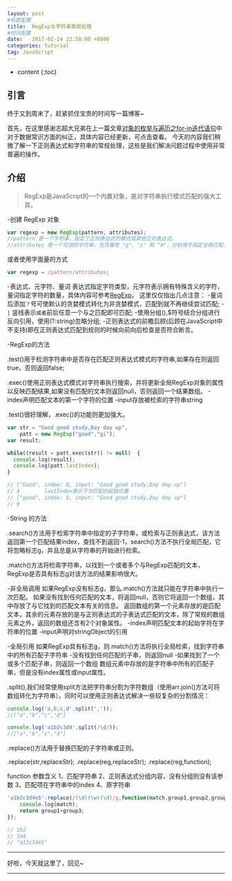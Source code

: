```yaml
---
layout: post
#标题配置
title:  RegExp与字符串常规处理
#时间配置
date:   2017-02-24 22:58:00 +0800
categories: tutorial
tag: JavaScript
---
```


* content
{:toc}

引言
------------------------
终于又到周末了，赶紧抓住宝贵的时间写一篇博客~

首先，在这里感谢志超大兄弟在上一篇文章[对象的枚举与遍历之for-in迭代语句](https://circle790.github.io/2017/02/06/For-in-iteration-statements-for-the-enumeration-and-traversal-of-objects/)中对于数据常识方面的纠正，具体内容已经更新，可点击查看。
今天的内容我们稍微了解一下正则表达式和字符串的常规处理，这些是我们解决问题过程中使用非常普遍的操作。


介绍
------------------------
>RegExp是JavaScript的一个内置对象，是对字符串执行模式匹配的强大工具。

-创建 RegExp 对象

```javascript
var regexp = new RegExp(pattern, attributes);
//pattern 是一个字符串，指定了正则表达式的模式或其他正则表达式。
//attributes 是一个可选的字符串，包含属性 "g"、"i" 和 "m"，分别用于指定全局匹配、区分大小写的匹配和多行匹配。ECMAScript 标准化之前，不支持 m 属性。如果 pattern 是正则表达式，而不是字符串，则必须省略该参数。
```

或者使用字面量的方式

```javascript
var regexp = /pattern/attributes;
```

-表达式、元字符、量词
表达式指定字符类型，元字符表示拥有特殊含义的字符，量词指定字符的数量，具体内容可参考[RegExp](http://www.w3school.com.cn/jsref/jsref_obj_regexp.asp)。
这里仅仅指出几点注意：
    -量词后添加`？`号可使默认的贪婪模式转化为非贪婪模式，匹配到就不再继续尝试匹配;
    -`|` 竖线表示`或者`前后任意一个与之匹配即可匹配;
    -使用分组(),$符号结合分组进行反向引用，使用(?:string)忽略分组;
    -正则表达式的前瞻后顾(后顾在JavaScript中不支持)即在正则表达式匹配到规则的时候向前向后检查是否符合断言。

-RegExp的方法

.test()用于检测字符串中是否存在匹配正则表达式模式的字符串,如果存在则返回true，否则返回false;

.exec()使用正则表达式模式对字符串执行搜索，并将更新全局RegExp对象的属性以反映匹配结果,如果没有匹配的文本则返回null，否则返回一个结果数组。
-index声明匹配文本的第一个字符的位置
-input存放被检索的字符串string

.test()很好理解，.exec()的功能则更加强大。

```javascript
var str = "Good good study,Day day up",
    patt = new RegExp("good","gi");
var result;

while((result = patt.exec(str)) != null)  {
  console.log(result);
  console.log(patt.lastIndex);
}

// ["Good", index: 0, input: "Good good study,Day day up"]
// 4        lastIndex表示下次匹配的起始位置
// ["good", index: 5, input: "Good good study,Day day up"]
// 9
```

-String 的方法

.search()方法用于检索字符串中指定的子字符串，或检索与正则表达式，该方法返回第一个匹配结果index，查找不到返回-1，search()方法不执行全局匹配，它将忽略标志g，并且总是从字符串的开始进行检索。

.match()方法将检索字符串，以找到一个或者多个与RegExp匹配的文本，RegExp是否具有标志g对该方法的结果影响很大。

-非全局调用
如果RegExp没有标志g，那么.match()方法就只能在字符串中执行一次匹配。
如果没有找到任何匹配的文本，将返回null，否则它将返回一个数组，其中存放了与它找到的匹配文本有关的信息。
返回数组的第一个元素存放的是匹配文本，其余的元素存放的是与正则表达式的子表达式匹配的文本，除了常规的数组元素之外，返回的数组还含有2个对象属性。
-index声明匹配文本的起始字符在字符串的位置
-input声明对stringObject的引用

-全局引用
如果RegExp具有标志g，则.match()方法将执行全局检索，找到字符串中的所有匹配子字符串
-没有找到任何匹配的子串，则返回null
-如果找到了一个或多个匹配子串，则返回一个数组
数组元素中存放的是字符串中所有的匹配子串，但是没有index属性或input属性。

.split(),我们经常使用split方法把字符串分割为字符数组（使用arr.join()方法可将数组转化为字符串）。同时可以使用正则表达式解决一些较复杂的分割情况：

```javascript
console.log('a,b,c,d'.split(',')); 
//["a","b","c","d"]

console.log('a1b2c3d4'.split(/\d/)); 
//["a","b","c","d"]

```

.replace()方法用于替换匹配的子字符串或正则。

.replace(str,replaceStr);
.replace(reg,replaceStr);
.replace(reg,function);

function 参数含义
1、匹配字符串
2、正则表达式分组内容，没有分组则没有该参数
3、匹配项在字符串中的index
4、原字符串

```javascript
'a1b2c3d4e5'.replace(/(\d)(\w)(\d)/g,function(match,group1,group2,group3,index,origin){
    console.log(match);
    return group1+group3;
});

// 1b2
// 3d4
// "a12c34e5"
```

---------
好啦，今天就这里了，回见~

---------

